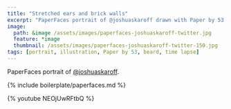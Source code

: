 ```yaml
---
title: "Stretched ears and brick walls"
excerpt: "PaperFaces portrait of @joshuaskaroff drawn with Paper by 53 on an iPad."
image: 
  path: &image /assets/images/paperfaces-joshuaskaroff-twitter.jpg 
  feature: *image
  thumbnail: /assets/images/paperfaces-joshuaskaroff-twitter-150.jpg
tags: [portrait, illustration, Paper by 53, beard, time lapse]
---
```


PaperFaces portrait of [@joshuaskaroff](https://twitter.com/joshuaskaroff).

{% include boilerplate/paperfaces.md %}

{% youtube NEOjUwRFtbQ %}
